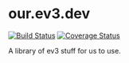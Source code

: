 # our.ev3.dev

[![Build Status](https://travis-ci.org/okielife/our.ev3.dev.svg?branch=master)](https://travis-ci.org/okielife/our.ev3.dev)
[![Coverage Status](https://coveralls.io/repos/github/okielife/our.ev3.dev/badge.svg?branch=master)](https://coveralls.io/github/okielife/our.ev3.dev?branch=master)

A library of ev3 stuff for us to use.
